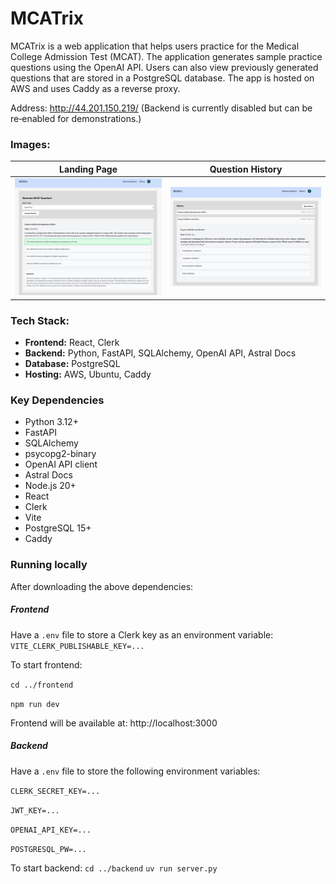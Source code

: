 # MCATrix

MCATrix is a web application that helps users practice for the Medical College Admission Test (MCAT). The application generates sample practice questions using the OpenAI API. 
Users can also view previously generated questions that are stored in a PostgreSQL database. 
The app is hosted on AWS and uses Caddy as a reverse proxy.

Address: http://44.201.150.219/ 
(Backend is currently disabled but can be re‑enabled for demonstrations.)

### Images:

| Landing Page | Question History |
|--------------|------------------|
| ![Landing Page](images/generate_question.png) | ![History Page](images/history.png) |

### Tech Stack:

- **Frontend:** React, Clerk
- **Backend:** Python, FastAPI, SQLAlchemy, OpenAI API, Astral Docs
- **Database:** PostgreSQL
- **Hosting:** AWS, Ubuntu, Caddy

### Key Dependencies
- Python 3.12+
- FastAPI
- SQLAlchemy
- psycopg2-binary
- OpenAI API client
- Astral Docs
- Node.js 20+
- React
- Clerk
- Vite
- PostgreSQL 15+
- Caddy

### Running locally
After downloading the above dependencies:
##### Frontend
Have a ```.env``` file to store a Clerk key as an environment variable: ```VITE_CLERK_PUBLISHABLE_KEY=...```

To start frontend:

```cd ../frontend```

```npm run dev```

Frontend will be available at: http://localhost:3000

##### Backend
Have a ```.env``` file to store the following environment variables: 

```CLERK_SECRET_KEY=...```

```JWT_KEY=...```

```OPENAI_API_KEY=...```

```POSTGRESQL_PW=...```

To start backend:
```cd ../backend```
```uv run server.py```